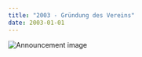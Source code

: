 ```yaml
---
title: "2003 - Gründung des Vereins"
date: 2003-01-01
---
```


![Announcement image](http://res.cloudinary.com/deepwave-org/image/upload/v1747245648/deepwave.org/deepwave_logoUK.jpg)
